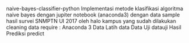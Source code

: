 naive-bayes-classifier-python
Implementasi metode klasifikasi algoritma naive bayes dengan jupiter notebook (anaconda3) dengan data sample hasil survei SNMPTN UI 2017 oleh halo kampus yang sudah dilakukan cleaning data
require :
Anaconda 3
Data Latih
data
Data Uji
datauji
Hasil Prediksi
predict
